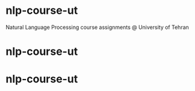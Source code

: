 # nlp-course-ut
Natural Language Processing course assignments @ University of Tehran
# nlp-course-ut
# nlp-course-ut
